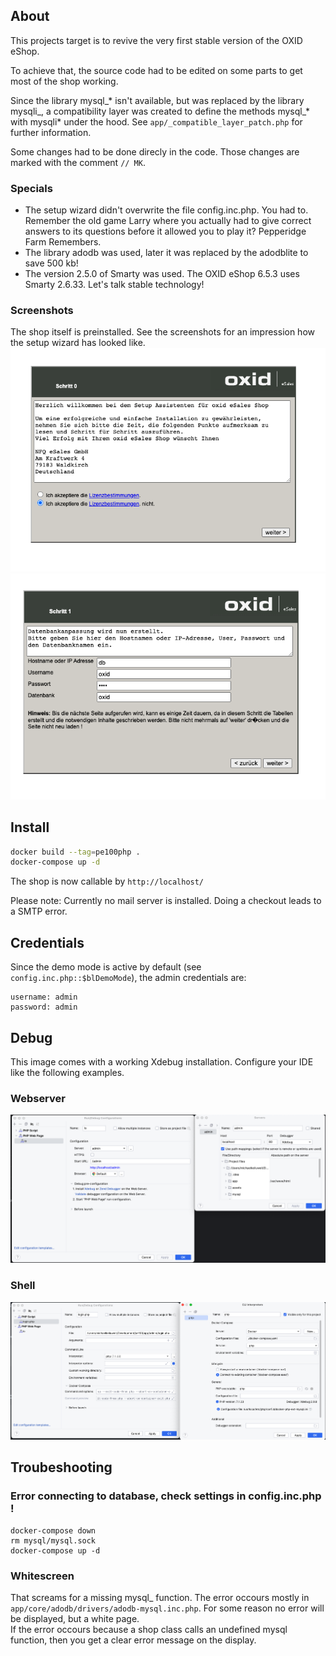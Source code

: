 
## About

This projects target is to revive the very first stable version of the OXID eShop.

To achieve that, the source code had to be edited on some parts to get most of the shop working.  

Since the library mysql_* isn't available, but was replaced by the library mysqli_, a 
compatibility layer was created to define the methods mysql_* with mysqli* under the hood.
See `app/_compatible_layer_patch.php` for further information.  

Some changes had to be done direcly in the code. Those changes are marked with the comment
``// MK``.

### Specials
- The setup wizard didn't overwrite the file config.inc.php. You had to.  
  Remember the old game Larry where you actually had to give correct answers to its questions before it allowed you to play it? Pepperidge Farm Remembers.
- The library adodb was used, later it was replaced by the adodblite to save 500 kb!
- The version 2.5.0 of Smarty was used. The OXID eShop 6.5.3 uses Smarty 2.6.33. Let's talk stable technology! 

### Screenshots 
The shop itself is preinstalled. See the screenshots for an impression how the setup wizard has looked like.
![Setup wizard. Step 0.](assets/setup_step_0.png?raw=true "Setup wizard. Step 0.")
![Setup wizard. Step 1.](assets/setup_step_1.png?raw=true "Setup wizard. Step 1.")

## Install
```bash
docker build --tag=pe100php .
docker-compose up -d
```
The shop is now callable by `http://localhost/`

Please note: Currently no mail server is installed. Doing a checkout leads to a SMTP error.

## Credentials
Since the demo mode is active by default (see `config.inc.php::$blDemoMode`), the admin credentials are:
```
username: admin
password: admin
```


## Debug
This image comes with a working Xdebug installation. Configure your IDE like the following examples.

### Webserver
![Debug webserver.](assets/debug_webserver.png?raw=true "Debug webserver.")

### Shell
![Debug shell.](assets/debug_shell.png?raw=true "Debug shell.")



## Troubeshooting

### Error connecting to database, check settings in config.inc.php !
```
docker-compose down
rm mysql/mysql.sock
docker-compose up -d
```

### Whitescreen
That screams for a missing mysql_ function. The error occours mostly in `app/core/adodb/drivers/adodb-mysql.inc.php`. For some reason no error will be displayed, but a white page.  
If the error occours because a shop class calls an undefined mysql function, then you get a clear error message on the display.
